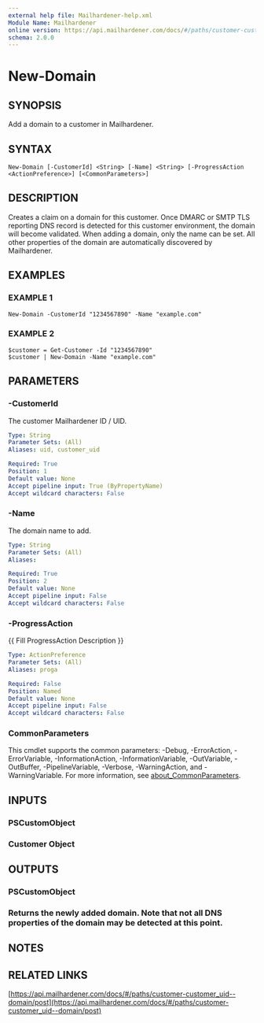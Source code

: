 ```yaml
---
external help file: Mailhardener-help.xml
Module Name: Mailhardener
online version: https://api.mailhardener.com/docs/#/paths/customer-customer_uid--domain/post
schema: 2.0.0
---
```


# New-Domain

## SYNOPSIS
Add a domain to a customer in Mailhardener.

## SYNTAX

```
New-Domain [-CustomerId] <String> [-Name] <String> [-ProgressAction <ActionPreference>] [<CommonParameters>]
```

## DESCRIPTION
Creates a claim on a domain for this customer.
Once DMARC or SMTP TLS reporting DNS record is detected for this customer
environment, the domain will become validated.
When adding a domain, only the name can be set.
All other properties of the domain are automatically discovered by Mailhardener.

## EXAMPLES

### EXAMPLE 1
```
New-Domain -CustomerId "1234567890" -Name "example.com"
```

### EXAMPLE 2
```
$customer = Get-Customer -Id "1234567890"
$customer | New-Domain -Name "example.com"
```

## PARAMETERS

### -CustomerId
The customer Mailhardener ID / UID.

```yaml
Type: String
Parameter Sets: (All)
Aliases: uid, customer_uid

Required: True
Position: 1
Default value: None
Accept pipeline input: True (ByPropertyName)
Accept wildcard characters: False
```

### -Name
The domain name to add.

```yaml
Type: String
Parameter Sets: (All)
Aliases:

Required: True
Position: 2
Default value: None
Accept pipeline input: False
Accept wildcard characters: False
```

### -ProgressAction
{{ Fill ProgressAction Description }}

```yaml
Type: ActionPreference
Parameter Sets: (All)
Aliases: proga

Required: False
Position: Named
Default value: None
Accept pipeline input: False
Accept wildcard characters: False
```

### CommonParameters
This cmdlet supports the common parameters: -Debug, -ErrorAction, -ErrorVariable, -InformationAction, -InformationVariable, -OutVariable, -OutBuffer, -PipelineVariable, -Verbose, -WarningAction, and -WarningVariable. For more information, see [about_CommonParameters](http://go.microsoft.com/fwlink/?LinkID=113216).

## INPUTS

### PSCustomObject
### Customer Object
## OUTPUTS

### PSCustomObject
### Returns the newly added domain. Note that not all DNS properties of the domain may be detected at this point.
## NOTES

## RELATED LINKS

[https://api.mailhardener.com/docs/#/paths/customer-customer_uid--domain/post](https://api.mailhardener.com/docs/#/paths/customer-customer_uid--domain/post)

